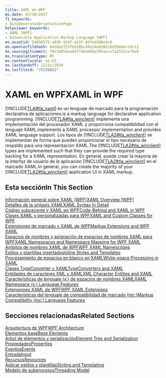 ```yaml
---
title: XAML en WPF
ms.date: 03/30/2017
f1_keywords:
- AutoGeneratedOrientationPage
helpviewer_keywords:
- XAML [WPF]
- Extensible Application Markup Language [WPF]
ms.assetid: 5d858575-a83b-42df-ad3f-047ed2d6e3c8
ms.openlocfilehash: b43da2723fb618bc44a14e8102c8d59e6ecc0c11
ms.sourcegitcommit: f8c36054eab877de4d40a705aacafa2552ce70e9
ms.translationtype: MT
ms.contentlocale: es-ES
ms.lasthandoff: 12/31/2019
ms.locfileid: "75559852"
---
```

# <a name="xaml-in-wpf"></a><span data-ttu-id="aacc7-102">XAML en WPF</span><span class="sxs-lookup"><span data-stu-id="aacc7-102">XAML in WPF</span></span>

[!INCLUDE[TLA#tla_xaml](../../../../includes/tlasharptla-xaml-md.md)] <span data-ttu-id="aacc7-103">es un lenguaje de marcado para la programación declarativa de aplicaciones.</span><span class="sxs-lookup"><span data-stu-id="aacc7-103">is a markup language for declarative application programming.</span></span> [!INCLUDE[TLA#tla_winclient](../../../../includes/tlasharptla-winclient-md.md)] <span data-ttu-id="aacc7-104">implementa una implementación del procesador XAML y proporciona compatibilidad con el lenguaje XAML.</span><span class="sxs-lookup"><span data-stu-id="aacc7-104">implements a XAML processor implementation and provides XAML language support.</span></span> <span data-ttu-id="aacc7-105">Los tipos de [!INCLUDE[TLA2#tla_winclient](../../../../includes/tla2sharptla-winclient-md.md)] se implementan de forma que pueden proporcionar el tipo necesario de respaldo para una representación XAML.</span><span class="sxs-lookup"><span data-stu-id="aacc7-105">The [!INCLUDE[TLA2#tla_winclient](../../../../includes/tla2sharptla-winclient-md.md)] types are implemented such that they can provide the required type backing for a XAML representation.</span></span> <span data-ttu-id="aacc7-106">En general, puede crear la mayoría de la interfaz de usuario de la aplicación [!INCLUDE[TLA2#tla_winclient](../../../../includes/tla2sharptla-winclient-md.md)] en el marcado XAML.</span><span class="sxs-lookup"><span data-stu-id="aacc7-106">In general, you can create the majority of your [!INCLUDE[TLA2#tla_winclient](../../../../includes/tla2sharptla-winclient-md.md)] application UI in XAML markup.</span></span>  
  
## <a name="in-this-section"></a><span data-ttu-id="aacc7-107">Esta sección</span><span class="sxs-lookup"><span data-stu-id="aacc7-107">In This Section</span></span>  

[<span data-ttu-id="aacc7-108">Información general sobre XAML (WPF)</span><span class="sxs-lookup"><span data-stu-id="aacc7-108">XAML Overview (WPF)</span></span>](xaml-overview-wpf.md)  
[<span data-ttu-id="aacc7-109">Detalles de la sintaxis XAML</span><span class="sxs-lookup"><span data-stu-id="aacc7-109">XAML Syntax In Detail</span></span>](xaml-syntax-in-detail.md)  
[<span data-ttu-id="aacc7-110">Código subyacente y XAML en WPF</span><span class="sxs-lookup"><span data-stu-id="aacc7-110">Code-Behind and XAML in WPF</span></span>](code-behind-and-xaml-in-wpf.md)  
[<span data-ttu-id="aacc7-111">Clases XAML y personalizadas para WPF</span><span class="sxs-lookup"><span data-stu-id="aacc7-111">XAML and Custom Classes for WPF</span></span>](xaml-and-custom-classes-for-wpf.md)  
[<span data-ttu-id="aacc7-112">Extensiones de marcado y XAML de WPF</span><span class="sxs-lookup"><span data-stu-id="aacc7-112">Markup Extensions and WPF XAML</span></span>](markup-extensions-and-wpf-xaml.md)  
[<span data-ttu-id="aacc7-113">Espacios de nombres y asignación de espacios de nombres XAML para WPF</span><span class="sxs-lookup"><span data-stu-id="aacc7-113">XAML Namespaces and Namespace Mapping for WPF XAML</span></span>](xaml-namespaces-and-namespace-mapping-for-wpf-xaml.md)  
[<span data-ttu-id="aacc7-114">Ámbitos de nombres XAML de WPF</span><span class="sxs-lookup"><span data-stu-id="aacc7-114">WPF XAML Namescopes</span></span>](wpf-xaml-namescopes.md)  
[<span data-ttu-id="aacc7-115">Estilos y plantillas insertados</span><span class="sxs-lookup"><span data-stu-id="aacc7-115">Inline Styles and Templates</span></span>](inline-styles-and-templates.md)  
[<span data-ttu-id="aacc7-116">Procesamiento de espacios en blanco en XAML</span><span class="sxs-lookup"><span data-stu-id="aacc7-116">White-space Processing in XAML</span></span>](../../../desktop-wpf/xaml-services/white-space-processing.md)  
[<span data-ttu-id="aacc7-117">Clases TypeConverter y XAML</span><span class="sxs-lookup"><span data-stu-id="aacc7-117">TypeConverters and XAML</span></span>](typeconverters-and-xaml.md)  
[<span data-ttu-id="aacc7-118">Entidades de caracteres XML y XAML</span><span class="sxs-lookup"><span data-stu-id="aacc7-118">XML Character Entities and XAML</span></span>](../../../desktop-wpf/xaml-services/xml-character-entities.md)  
[<span data-ttu-id="aacc7-119">Características de lenguaje (x:) de espacios de nombres XAML</span><span class="sxs-lookup"><span data-stu-id="aacc7-119">XAML Namespace (x:) Language Features</span></span>](../../../desktop-wpf/xaml-services/namespace-language-features.md)  
[<span data-ttu-id="aacc7-120">Extensiones XAML de WPF</span><span class="sxs-lookup"><span data-stu-id="aacc7-120">WPF XAML Extensions</span></span>](wpf-xaml-extensions.md)  
[<span data-ttu-id="aacc7-121">Características del lenguaje de compatibilidad de marcado (mc:)</span><span class="sxs-lookup"><span data-stu-id="aacc7-121">Markup Compatibility (mc:) Language Features</span></span>](markup-compatibility-mc-language-features.md)  
  
## <a name="related-sections"></a><span data-ttu-id="aacc7-122">Secciones relacionadas</span><span class="sxs-lookup"><span data-stu-id="aacc7-122">Related Sections</span></span>  

[<span data-ttu-id="aacc7-123">Arquitectura de WPF</span><span class="sxs-lookup"><span data-stu-id="aacc7-123">WPF Architecture</span></span>](wpf-architecture.md)  
[<span data-ttu-id="aacc7-124">Elementos base</span><span class="sxs-lookup"><span data-stu-id="aacc7-124">Base Elements</span></span>](base-elements.md)  
[<span data-ttu-id="aacc7-125">Árbol de elementos y serialización</span><span class="sxs-lookup"><span data-stu-id="aacc7-125">Element Tree and Serialization</span></span>](element-tree-and-serialization.md)  
[<span data-ttu-id="aacc7-126">Propiedades</span><span class="sxs-lookup"><span data-stu-id="aacc7-126">Properties</span></span>](properties-wpf.md)  
[<span data-ttu-id="aacc7-127">Eventos</span><span class="sxs-lookup"><span data-stu-id="aacc7-127">Events</span></span>](events-wpf.md)  
[<span data-ttu-id="aacc7-128">Entrada</span><span class="sxs-lookup"><span data-stu-id="aacc7-128">Input</span></span>](input-wpf.md)  
[<span data-ttu-id="aacc7-129">Recursos</span><span class="sxs-lookup"><span data-stu-id="aacc7-129">Resources</span></span>](resources-wpf.md)  
[<span data-ttu-id="aacc7-130">Aplicar estilos y plantillas</span><span class="sxs-lookup"><span data-stu-id="aacc7-130">Styling and Templating</span></span>](../../../desktop-wpf/fundamentals/styles-templates-overview.md)  
[<span data-ttu-id="aacc7-131">Modelo de subprocesos</span><span class="sxs-lookup"><span data-stu-id="aacc7-131">Threading Model</span></span>](threading-model.md)
